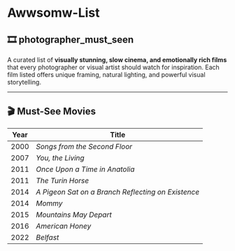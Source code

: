 # Awwsomw-List

## 🎞️ photographer_must_seen

A curated list of **visually stunning, slow cinema, and emotionally rich films** that every photographer or visual artist should watch for inspiration. Each film listed offers unique framing, natural lighting, and powerful visual storytelling.

---

## 🎬 Must-See Movies

| Year | Title                                              |
| ---- | -------------------------------------------------- |
| 2000 | _Songs from the Second Floor_                      |
| 2007 | _You, the Living_                                  |
| 2011 | _Once Upon a Time in Anatolia_                     |
| 2011 | _The Turin Horse_                                  |
| 2014 | _A Pigeon Sat on a Branch Reflecting on Existence_ |
| 2014 | _Mommy_                                            |
| 2015 | _Mountains May Depart_                             |
| 2016 | _American Honey_                                   |
| 2022 | _Belfast_                                          |
